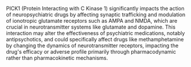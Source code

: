 PICK1 (Protein Interacting with C Kinase 1) significantly impacts the action of neuropsychiatric drugs by affecting synaptic trafficking and modulation of ionotropic glutamate receptors such as AMPA and NMDA, which are crucial in neurotransmitter systems like glutamate and dopamine. This interaction may alter the effectiveness of psychiatric medications, notably antipsychotics, and could specifically affect drugs like methamphetamine by changing the dynamics of neurotransmitter receptors, impacting the drug's efficacy or adverse profile primarily through pharmacodynamic rather than pharmacokinetic mechanisms.